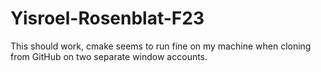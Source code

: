 # Yisroel-Rosenblat-F23

This should work, cmake seems to run fine on my machine when cloning from GitHub on two separate window accounts.

